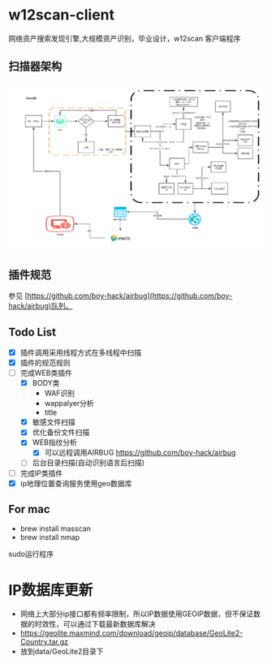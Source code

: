 # w12scan-client
网络资产搜索发现引擎,大规模资产识别，毕业设计，w12scan 客户端程序

## 扫描器架构

![jiagou](doc/w12scan.jpg)

## 插件规范
参见 [https://github.com/boy-hack/airbug](https://github.com/boy-hack/airbug)队列。

## Todo List
- [x] 插件调用采用线程方式在多线程中扫描
- [x] 插件的规范规则
- [ ] 完成WEB类插件
    - [x] BODY类
        - WAF识别
        - wappalyer分析
        - title
    - [x] 敏感文件扫描 
    - [x] 优化备份文件扫描
    - [x] WEB指纹分析
        - [x] 可以远程调用AIRBUG https://github.com/boy-hack/airbug
    - [ ] 后台目录扫描(自动识别语言后扫描)
- [ ] 完成IP类插件
- [x] ip地理位置查询服务使用geo数据库

## For mac

- brew install masscan
- brew install nmap

sudo运行程序

# IP数据库更新
- 网络上大部分ip接口都有频率限制，所以IP数据使用GEOIP数据，但不保证数据的时效性，可以通过下载最新数据库解决
- https://geolite.maxmind.com/download/geoip/database/GeoLite2-Country.tar.gz  
- 放到data/GeoLite2目录下